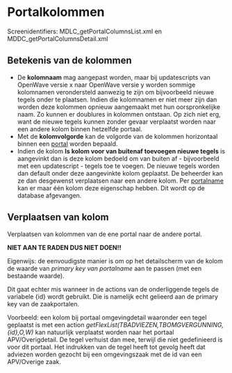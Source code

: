 # Portalkolommen

Screenidentifiers: MDLC_getPortalColumnsList.xml en MDDC_getPortalColumnsDetail.xml

## Betekenis van de kolommen

- De **kolomnaam** mag aangepast worden, maar bij updatescripts van OpenWave versie x naar OpenWave versie y worden sommige kolomnamen verondersteld aanwezig te zijn om bijvoorbeeld nieuwe tegels onder te plaatsen. Indien die kolomnamen er niet meer zijn dan worden deze kolommen opnieuw aangemaakt met hun oorspronkelijke naam. Zo kunnen er doublures in kolommen ontstaan. Op zich niet erg, want de nieuwe tegels kunnen zonder gevaar verplaatst worden naar een andere kolom binnen hetzelfde portaal.
- Met de **kolomvolgorde** kan de volgorde van de kolommen horizontaal binnen een [portal](/instellen_inrichten/portaldefinitie/README.md) worden bepaald.
- Indien de kolom **Is kolom voor van buitenaf toevoegen nieuwe tegels** is aangevinkt dan is deze kolom bedoeld om van buiten af - bijvoorbeeld met een updatescript - tegels toe te voegen. De nieuwe tegels worden dan default onder deze aangevinkte kolom geplaatst. De beheerder kan ze dan desgewenst verplaatsen naar een andere kolom. Per [portalname](/instellen_inrichten/portaldefinitie/portalnaam.md) kan er maar één kolom deze eigenschap hebben. Dit wordt op de database afgevangen.

## Verplaatsen van kolom

Verplaatsen van kolommen van de ene portal naar de andere portal.

**NIET AAN TE RADEN DUS NIET DOEN!!**

Eigenwijs: de eenvoudigste manier is om op het detailscherm van de kolom de waarde van _primary key van portalname_ aan te passen (met een bestaande waarde).

Dit gaat echter mis wanneer in de actions van de onderliggende tegels de variabele {id} wordt gebruikt. Die is namelijk echt gelieerd aan de primary key van de zaakportalen.

Voorbeeld: een kolom bij portaal omgevingdetail waaronder een tegel geplaatst is met een action _getFlexList(TBADVIEZEN,TBOMGVERGUNNING,{id},O,W)_ kan natuurlijk verplaatst worden naar het portaal APV/Overigdetail. De tegel verhuist dan mee, terwijl die niet gedefinieerd is voor dit portaal. Het indrukken van de tegel heeft tot gevolg heeft dat adviezen worden gezocht bij een omgevingszaak met de id van een APV/Overige zaak.

